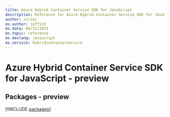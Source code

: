 ```yaml
---
title: Azure Hybrid Container Service SDK for JavaScript
description: Reference for Azure Hybrid Container Service SDK for JavaScript
author: xirzec
ms.author: jeffish
ms.data: 04/12/2023
ms.topic: reference
ms.devlang: javascript
ms.service: hybridcontainerservice
---
```

# Azure Hybrid Container Service SDK for JavaScript - preview
## Packages - preview
[!INCLUDE [packages](hybrid-container-service-index.md)]